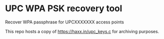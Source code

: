 # UPC WPA PSK recovery tool

Recover WPA passphrase for UPCXXXXXXX access points

This repo hosts a copy of https://haxx.in/upc_keys.c for archiving purposes.
